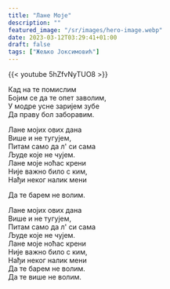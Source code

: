 ```yaml
---
title: "Лане Моје"
description: ""
featured_image: "/sr/images/hero-image.webp"
date: 2023-03-12T03:29:41+01:00
draft: false
tags: ["Жељко Јоксимовић"]
---
```


{{< youtube 5hZfvNyTUO8 >}}

Кад на те помислим  
Бојим се да те опет заволим,  
У модре усне заријем зубе  
Да праву бол заборавим.

Лане мојих ових дана  
Више и не тугујем,  
Питам само да л' си сама  
Људе које не чујем.  
Лане моје ноћас крени  
Није важно било с ким,  
Нађи неког налик мени

Да те барем не волим.

Лане мојих ових дана  
Више и не тугујем,  
Питам само да л' си сама  
Људе које не чујем.  
Лане моје ноћас крени  
Није важно било с ким,  
Нађи неког налик мени  
Да те барем не волим.  
Да те више не волим.
